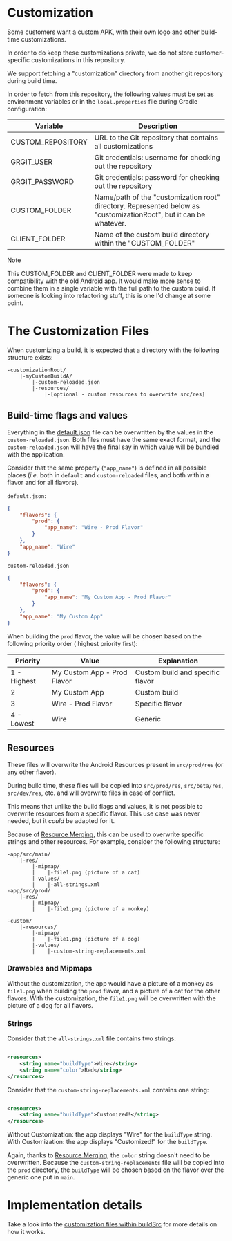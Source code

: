 # Customization

Some customers want a custom APK, with their own logo and other build-time customizations.

In order to do keep these customizations private, we do not store customer-specific customizations
in this repository.

We support fetching a "customization" directory from another git repository during build time.

In order to fetch from this repository, the following values must be set as environment variables or
in the `local.properties` file during Gradle configuration:

| Variable          | Description                                                                                                        |
|-------------------|--------------------------------------------------------------------------------------------------------------------|
| CUSTOM_REPOSITORY | URL to the Git repository that contains all customizations                                                         |
| GRGIT_USER        | Git credentials: username for checking out the repository                                                          |
| GRGIT_PASSWORD    | Git credentials: password for checking out the repository                                                          |
| CUSTOM_FOLDER     | Name/path of the "customization root" directory. Represented below as "customizationRoot", but it can be whatever. |
| CLIENT_FOLDER     | Name of the custom build directory within the "CUSTOM_FOLDER"                                                      |

> [!NOTE]
> This CUSTOM_FOLDER and CLIENT_FOLDER were made to keep compatibility with the old Android app.
> It would make more sense to combine them in a single variable with the full path to the custom build.
> If someone is looking into refactoring stuff, this is one I'd change at some point.

# The Customization Files

When customizing a build, it is expected that a directory with the following structure exists:

```
-customizationRoot/
    |-myCustomBuildA/
        |-custom-reloaded.json
        |-resources/
            |-[optional - custom resources to overwrite src/res]
```

## Build-time flags and values

Everything in the [default.json](./default.json) file can be
overwritten by the values in the `custom-reloaded.json`.
Both files must have the same exact format, and the `custom-reloaded.json` will have the
final say in which value will be bundled with the application.

Consider that the same property (`"app_name"`) is defined in all possible places (_i.e._ both in
`default` and `custom-reloaded` files, and both within a flavor and for all flavors).

`default.json`:

```json
{
    "flavors": {
        "prod": {
            "app_name": "Wire - Prod Flavor"
        }
    },
    "app_name": "Wire"
}
```

`custom-reloaded.json`

```json
{
    "flavors": {
        "prod": {
            "app_name": "My Custom App - Prod Flavor"
        }
    },
    "app_name": "My Custom App"
}
```

When building the `prod` flavor, the value will be chosen based on the following priority order (
highest priority first):

| Priority    | Value                       | Explanation                      |
|-------------|-----------------------------|----------------------------------|
| 1 - Highest | My Custom App - Prod Flavor | Custom build and specific flavor |
| 2           | My Custom App               | Custom build                     |
| 3           | Wire - Prod Flavor          | Specific flavor                  |
| 4 - Lowest  | Wire                        | Generic                          |

## Resources

These files will overwrite the Android Resources present in `src/prod/res` (or any other flavor).

During build time, these files will be copied into `src/prod/res`, `src/beta/res`, `src/dev/res`,
etc.
and will overwrite files in case of conflict.

This means that unlike the build flags and values, it is not possible to overwrite resources from a
specific flavor. This use case was never needed, but it _could_ be adapted for it.

Because of
[Resource Merging](https://developer.android.com/studio/write/add-resources#resource_merging),
this can be used to overwrite specific strings and other resources. For example, consider the
following structure:

```
-app/src/main/
    |-res/
        |-mipmap/
        |    |-file1.png (picture of a cat)
        |-values/
        |    |-all-strings.xml
-app/src/prod/
    |-res/
        |-mipmap/
        |    |-file1.png (picture of a monkey)

-custom/
    |-resources/
        |-mipmap/
        |    |-file1.png (picture of a dog)
        |-values/
        |    |-custom-string-replacements.xml
```

### Drawables and Mipmaps

Without the customization, the app would have a picture of a monkey as `file1.png` when building the
`prod` flavor, and a picture of a cat for the other flavors.
With the customization, the `file1.png` will be overwritten with the picture of a dog for all
flavors.

### Strings

Consider that the `all-strings.xml` file contains two strings:

```xml

<resources>
    <string name="buildType">Wire</string>
    <string name="color">Red</string>
</resources>
```

Consider that the `custom-string-replacements.xml` contains one string:

```xml

<resources>
    <string name="buildType">Customized!</string>
</resources>
```

Without Customization: the app displays "Wire" for the `buildType` string.
With Customization: the app displays "Customized!" for the `buildType`.

Again, thanks
to [Resource Merging](https://developer.android.com/studio/write/add-resources#resource_merging),
the `color` string doesn't need to be overwritten. Because the `custom-string-replacements` file
will be copied into the `prod` directory, the `buildType` will be chosen based on
the flavor over the generic one put in `main`.

# Implementation details

Take a look into the [customization files within buildSrc](buildSrc/src/main/kotlin/customization)
for more details on how it works.
